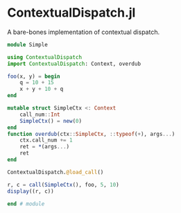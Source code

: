 # ContextualDispatch.jl

A bare-bones implementation of contextual dispatch.

```julia
module Simple

using ContextualDispatch
import ContextualDispatch: Context, overdub

foo(x, y) = begin
    q = 10 + 15
    x + y + 10 + q
end

mutable struct SimpleCtx <: Context 
    call_num::Int
    SimpleCtx() = new(0)
end
function overdub(ctx::SimpleCtx, ::typeof(+), args...)
    ctx.call_num += 1
    ret = *(args...)
    ret
end

ContextualDispatch.@load_call()

r, c = call(SimpleCtx(), foo, 5, 10)
display((r, c))

end # module
```
